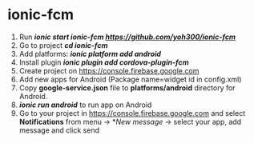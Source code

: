 # ionic-fcm
1. Run **_ionic start ionic-fcm https://github.com/yoh300/ionic-fcm_**
2. Go to project **_cd ionic-fcm_**
3. Add platforms: **_ionic platform add android_**
4. Install plugin **_ionic plugin add cordova-plugin-fcm_**
5. Create project on https://console.firebase.google.com
6. Add new apps for Android (Package name=widget id in config.xml)
7. Copy **google-service.json** file to **platforms/android** directory for Android.
8. **_ionic run android_** to run app on Android
9. Go to your project in https://console.firebase.google.com and select **Notifications** from menu -> **New message* -> select your app, add message and click send

